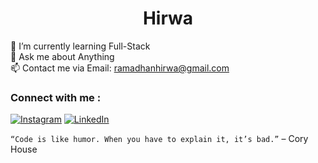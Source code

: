 <h1 align="center">Hirwa</h1>

🔭 I’m currently learning Full-Stack<br>💬 Ask me about Anything<br>📫 Contact me via Email: ramadhanhirwa@gmail.com


### Connect with me :
[![Instagram](https://img.shields.io/badge/Instagram-%23E4405F.svg?logo=Instagram&logoColor=white)](https://instagram.com/h1rram) [![LinkedIn](https://img.shields.io/badge/LinkedIn-%230077B5.svg?logo=linkedin&logoColor=white)](https://linkedin.com/in/h1rram) 

`“Code is like humor. When you have to explain it, it’s bad.”` – Cory House
